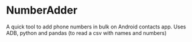 # NumberAdder
A quick tool to add phone numbers in bulk on Android contacts app. Uses ADB, python and pandas (to read a csv with names and numbers)
